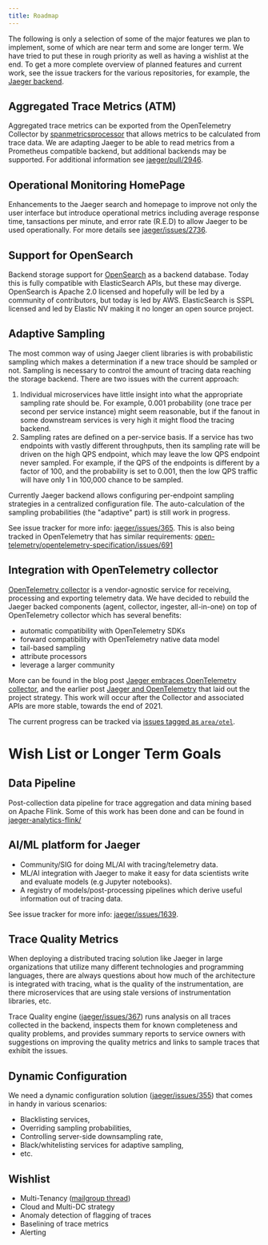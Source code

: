 ```yaml
---
title: Roadmap
---
```


The following is only a selection of some of the major features we plan to implement, some of which are near term and some are longer term. We have tried to put these in rough priority as well as having a wishlist at the end. To get a more complete overview of planned features and current work, see the issue trackers for the various repositories, for example, the [Jaeger backend](https://github.com/jaegertracing/jaeger/issues/).

## Aggregated Trace Metrics (ATM)

Aggregated trace metrics can be exported from the OpenTelemetry Collector by [spanmetricsprocessor](https://github.com/open-telemetry/opentelemetry-collector-contrib/tree/main/processor/spanmetricsprocessor) that allows metrics to be calculated from trace data. We are adapting Jaeger to be able to read metrics from a Prometheus compatible backend, but additional backends may be supported. For additional information see [jaeger/pull/2946](https://github.com/jaegertracing/jaeger/pull/2946). 

## Operational Monitoring HomePage

Enhancements to the Jaeger search and homepage to improve not only the user interface but introduce operational metrics including average response time, tansactions per minute, and error rate (R.E.D) to allow Jaeger to be used operationally. For more details see [jaeger/issues/2736](https://github.com/jaegertracing/jaeger/issues/2736).

## Support for OpenSearch

Backend storage support for [OpenSearch](https://opensearch.org/) as a backend database. Today this is fully compatible with ElasticSearch APIs, but these may diverge. OpenSearch is Apache 2.0 licensed and hopefully will be led by a community of contributors, but today is led by AWS. ElasticSearch is SSPL licensed and led by Elastic NV making it no longer an open source project.

## Adaptive Sampling

The most common way of using Jaeger client libraries is with probabilistic sampling which makes a determination
if a new trace should be sampled or not. Sampling is necessary to control the amount of tracing data reaching
the storage backend. There are two issues with the current approach:

  1. Individual microservices have little insight into what the appropriate sampling rate should be.
     For example, 0.001 probability (one trace per second per service instance) might seem reasonable,
     but if the fanout in some downstream services is very high it might flood the tracing backend.
  1. Sampling rates are defined on a per-service basis. If a service has two endpoints with vastly different
     throughputs, then its sampling rate will be driven on the high QPS endpoint, which may leave the low QPS
     endpoint never sampled. For example, if the QPS of the endpoints is different by a factor of 100, and the
     probability is set to 0.001, then the low QPS traffic will have only 1 in 100,000 chance to be sampled.

Currently Jaeger backend allows configuring per-endpoint sampling strategies in a centralized configuration file.
The auto-calculation of the sampling probabilities (the "adaptive" part) is still work in progress.

See issue tracker for more info: [jaeger/issues/365](https://github.com/jaegertracing/jaeger/issues/365). This is also being tracked in OpenTelemetry that has similar requirements: [open-telemetry/opentelemetry-specification/issues/691](https://github.com/open-telemetry/opentelemetry-specification/issues/691)

## Integration with OpenTelemetry collector

[OpenTelemetry collector](https://opentelemetry.io/docs/collector/getting-started/) is a vendor-agnostic service for receiving, processing and exporting telemetry data. We have decided to rebuild the Jaeger backed components (agent, collector, ingester, all-in-one) on top of OpenTelemetry collector which has several benefits:

* automatic compatibility with OpenTelemetry SDKs
* forward compatibility with OpenTelemetry native data model
* tail-based sampling
* attribute processors
* leverage a larger community

More can be found in the blog post [Jaeger embraces OpenTelemetry collector](https://medium.com/jaegertracing/jaeger-embraces-opentelemetry-collector-90a545cbc24), and the earlier post [Jaeger and OpenTelemetry](https://medium.com/jaegertracing/jaeger-and-opentelemetry-1846f701d9f2) that laid out the project strategy. This work will occur after the Collector and associated APIs are more stable, towards the end of 2021.

The current progress can be tracked via [issues tagged as `area/otel`](https://github.com/jaegertracing/jaeger/issues?q=is%3Aissue+is%3Aopen+label%3Aarea%2Fotel).

# Wish List or Longer Term Goals
## Data Pipeline

Post-collection data pipeline for trace aggregation and data mining based on Apache Flink. Some of this work has been done and can be found in [jaeger-analytics-flink/](https://github.com/jaegertracing/jaeger-analytics-flink)

## AI/ML platform for Jaeger

* Community/SIG for doing ML/AI with tracing/telemetry data.
* ML/AI integration with Jaeger to make it easy for data scientists write and evaluate models
  (e.g Jupyter notebooks).
* A registry of models/post-processing pipelines which derive useful information out of tracing data.

See issue tracker for more info: [jaeger/issues/1639](https://github.com/jaegertracing/jaeger/issues/1639).

## Trace Quality Metrics

When deploying a distributed tracing solution like Jaeger in large organizations
that utilize many different technologies and programming languages,
there are always questions about how much of the architecture is integrated
with tracing, what is the quality of the instrumentation, are there microservices
that are using stale versions of instrumentation libraries, etc.

Trace Quality engine ([jaeger/issues/367](https://github.com/jaegertracing/jaeger/issues/367))
runs analysis on all traces collected in the backend, inspects them for known completeness
and quality problems, and provides summary reports to service owners with suggestions on
improving the quality metrics and links to sample traces that exhibit the issues.

## Dynamic Configuration

We need a dynamic configuration solution ([jaeger/issues/355](https://github.com/jaegertracing/jaeger/issues/355))
that comes in handy in various scenarios:

  * Blacklisting services,
  * Overriding sampling probabilities,
  * Controlling server-side downsampling rate,
  * Black/whitelisting services for adaptive sampling,
  * etc.

## Wishlist

* Multi-Tenancy ([mailgroup thread](https://groups.google.com/forum/#!topic/jaeger-tracing/PcxftflO4_o))
* Cloud and Multi-DC strategy
* Anomaly detection of flagging of traces
* Baselining of trace metrics
* Alerting
